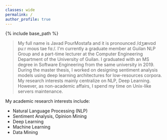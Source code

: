 ```yaml
---
classes: wide
permalink: /
author_profile: true
---
```

{% include base_path %}

> My full name is Javad PourMostafa and it is pronounced /dʒævɒd puːr moʊs tae fɑː/. I'm currently a graduate member at Guilan NLP Group and a part-time lecturer at the Computer Engineering Department of the University of Guilan. I graduated with an MS degree in Software Engineering from the same university in 2019. During the master thesis, I worked on designing sentiment analysis models using deep learning architectures for low-resources corpora. My research interests mainly centralize on NLP, Deep Learning. However, as non-academic affairs, I spend my time on Unix-like servers maintenance.

My academic research interests include:
-   Natural Language Processing (NLP)
-   Sentiment Analysis, Opinion Mining
-   Deep Learning
-   Machine Learning
-   Data Mining
